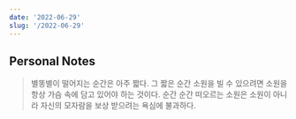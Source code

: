 ```yaml
---
date: '2022-06-29'
slug: '/2022-06-29'
---
```


## Personal Notes

> 별똥별이 떨어지는 순간은 아주 짧다. 그 짧은 순간 소원을 빌 수 있으려면 소원을 항상 가슴 속에 담고 있어야 하는 것이다. 순간 순간 떠오르는 소원은 소원이 아니라 자신의 모자람을 보상 받으려는 욕심에 불과하다.
